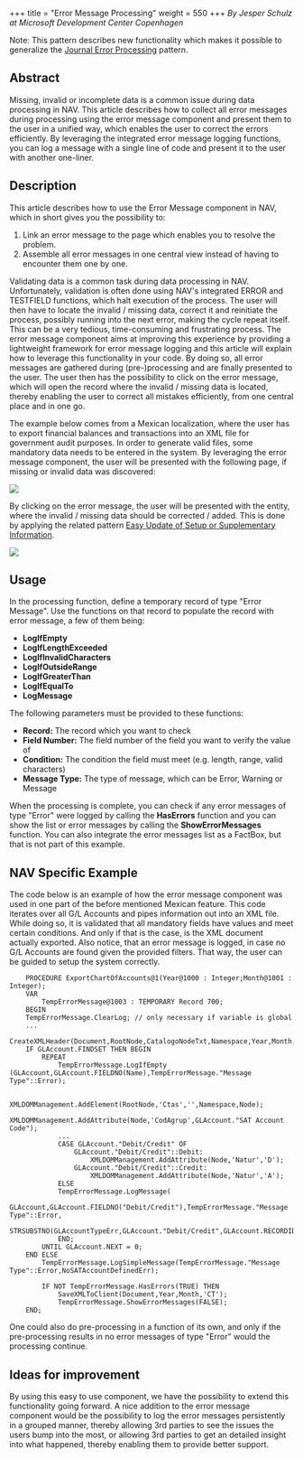 +++
title = "Error Message Processing"
weight = 550
+++
_By Jesper Schulz at Microsoft Development Center Copenhagen_

Note: This pattern describes new functionality which makes it possible to generalize the [Journal Error Processing][anchor0] pattern.

## Abstract

Missing, invalid or incomplete data is a common issue during data processing in NAV. This article describes how to collect all error messages during processing using the error message component and present them to the user in a unified way, which enables the user to correct the errors efficiently. By leveraging the integrated error message logging functions, you can log a message with a single line of code and present it to the user with another one-liner.

## Description

This article describes how to use the Error Message component in NAV, which in short gives you the possibility to:

1. Link an error message to the page which enables you to resolve the problem.  
2. Assemble all error messages in one central view instead of having to encounter them one by one.

Validating data is a common task during data processing in NAV. Unfortunately, validation is often done using NAV's integrated ERROR and TESTFIELD functions, which halt execution of the process. The user will then have to locate the invalid / missing data, correct it and reinitiate the process, possibly running into the next error, making the cycle repeat itself. This can be a very tedious, time-consuming and frustrating process. The error message component aims at improving this experience by providing a lightweight framework for error message logging and this article will explain how to leverage this functionality in your code. By doing so, all error messages are gathered during (pre-)processing and are finally presented to the user. The user then has the possibility to click on the error message, which will open the record where the invalid / missing data is located, thereby enabling the user to correct all mistakes efficiently, from one central place and in one go.

The example below comes from a Mexican localization, where the user has to export financial balances and transactions into an XML file for government audit purposes. In order to generate valid files, some mandatory data needs to be entered in the system. By leveraging the error message component, the user will be presented with the following page, if missing or invalid data was discovered:

[![ ][image0]][anchor1]

By clicking on the error message, the user will be presented with the entity, where the invalid / missing data should be corrected / added. This is done by applying the related pattern [Easy Update of Setup or Supplementary Information][anchor2].

[![ ][image1]][anchor3]

## Usage

In the processing function, define a temporary record of type "Error Message". Use the functions on that record to populate the record with error message, a few of them being:

* **LogIfEmpty**
* **LogIfLengthExceeded**
* **LogIfInvalidCharacters**
* **LogIfOutsideRange**
* **LogIfGreaterThan**
* **LogIfEqualTo**
* **LogMessage**

The following parameters must be provided to these functions:

* **Record:** The record which you want to check
* **Field Number:** The field number of the field you want to verify the value of
* **Condition:** The condition the field must meet (e.g. length, range, valid characters)
* **Message Type:** The type of message, which can be Error, Warning or Message

When the processing is complete, you can check if any error messages of type "Error" were logged by calling the **HasErrors** function and you can show the list or error messages by calling the **ShowErrorMessages** function. You can also integrate the error messages list as a FactBox, but that is not part of this example.

## NAV Specific Example

The code below is an example of how the error message component was used in one part of the before mentioned Mexican feature. This code iterates over all G/L Accounts and pipes information out into an XML file. While doing so, it is validated that all mandatory fields have values and meet certain conditions. And only if that is the case, is the XML document actually exported. Also notice, that an error message is logged, in case no G/L Accounts are found given the provided filters. That way, the user can be guided to setup the system correctly.

```AL
    PROCEDURE ExportChartOfAccounts@1(Year@1000 : Integer;Month@1001 : Integer);
    VAR
        TempErrorMessage@1003 : TEMPORARY Record 700;
    BEGIN
    TempErrorMessage.ClearLog; // only necessary if variable is global
    ...
    CreateXMLHeader(Document,RootNode,CatalogoNodeTxt,Namespace,Year,Month,'1.1');
    IF GLAccount.FINDSET THEN BEGIN
        REPEAT
            TempErrorMessage.LogIfEmpty (GLAccount,GLAccount.FIELDNO(Name),TempErrorMessage."Message Type"::Error);
        
            XMLDOMManagement.AddElement(RootNode,'Ctas','',Namespace,Node);
            XMLDOMManagement.AddAttribute(Node,'CodAgrup',GLAccount."SAT Account Code");
            ...
            CASE GLAccount."Debit/Credit" OF
                GLAccount."Debit/Credit"::Debit:
                    XMLDOMManagement.AddAttribute(Node,'Natur','D');
                GLAccount."Debit/Credit"::Credit:
                    XMLDOMManagement.AddAttribute(Node,'Natur','A');
            ELSE
            TempErrorMessage.LogMessage(
                GLAccount,GLAccount.FIELDNO("Debit/Credit"),TempErrorMessage."Message Type"::Error,
                STRSUBSTNO(GLAccountTypeErr,GLAccount."Debit/Credit",GLAccount.RECORDID));
            END;
        UNTIL GLAccount.NEXT = 0;
    END ELSE
        TempErrorMessage.LogSimpleMessage(TempErrorMessage."Message Type"::Error,NoSATAccountDefinedErr);
    
        IF NOT TempErrorMessage.HasErrors(TRUE) THEN
            SaveXMLToClient(Document,Year,Month,'CT');
            TempErrorMessage.ShowErrorMessages(FALSE);
    END;
```

One could also do pre-processing in a function of its own, and only if the pre-processing results in no error messages of type "Error" would the processing continue.

## Ideas for improvement

By using this easy to use component, we have the possibility to extend this functionality going forward. A nice addition to the error message component would be the possibility to log the error messages persistently in a grouped manner, thereby allowing 3rd parties to see the issues the users bump into the most, or allowing 3rd parties to get an detailed insight into what happened, thereby enabling them to provide better support.



[anchor0]: /nav/w/designpatterns/124.journal-error-processing.aspx
[anchor1]: image001.png
[anchor2]: /nav/w/designpatterns/104.easy-update-of-setup-or-supplementary-information.aspx
[anchor3]: image003.png


[image0]: image001.png
[image1]: image003.png

